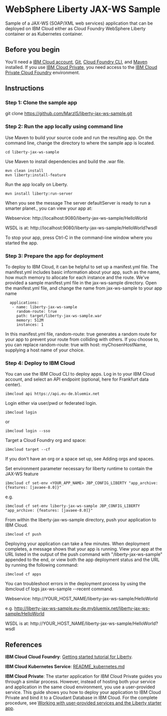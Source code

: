 # WebSphere Liberty JAX-WS Sample
Sample of a JAX-WS (SOAP/XML web services) application that can be deployed on IBM Cloud either as Cloud Foundry WebSphere Liberty container or as Kubernetes container. 

## Before you begin

You'll need a [IBM Cloud account](https://console.ng.bluemix.net/registration/), [Git](https://git-scm.com/downloads), [Cloud Foundry CLI](https://github.com/cloudfoundry/cli#downloads), and [Maven](https://maven.apache.org/download.cgi) installed. If you use [IBM Cloud Private](https://www.ibm.com/cloud-computing/products/ibm-cloud-private/), you need access to the [IBM Cloud Private Cloud Foundry](https://www.ibm.com/support/knowledgecenter/en/SSBS6K_2.1.0/cloud_foundry/overview.html) environment.

## Instructions

### Step 1: Clone the sample app

git clone https://github.com/MarzlS/liberty-jax-ws-sample.git

### Step 2: Run the app locally using command line
Use Maven to build your source code and run the resulting app.
On the command line, change the directory to where the sample app is located.

````
cd liberty-jax-ws-sample
````

Use Maven to install dependencies and build the .war file.

````
mvn clean install 
mvn liberty:install-feature
````

Run the app locally on Liberty.

````
mvn install liberty:run-server
````

When you see the message The server defaultServer is ready to run a smarter planet., you can view your app at: 

Webservice:		http://localhost:9080/liberty-jax-ws-sample/HelloWorld

WSDL is at: 	http://localhost:9080/liberty-jax-ws-sample/HelloWorld?wsdl

To stop your app, press Ctrl-C in the command-line window where you started the app.

### Step 3: Prepare the app for deployment
To deploy to IBM Cloud, it can be helpful to set up a manifest.yml file. The manifest.yml includes basic information about your app, such as the name, how much memory to allocate for each instance and the route. We've provided a sample manifest.yml file in the jax-ws-sample directory.
Open the manifest.yml file, and change the name from jax-ws-sample to your app name

````
  applications:
   - name: liberty-jax-ws-sample
     random-route: true
     path: target/liberty-jax-ws-sample.war
     memory: 512M
     instances: 1
````

In this manifest.yml file, random-route: true generates a random route for your app to prevent your route from colliding with others. If you choose to, you can replace random-route: true with host: myChosenHostName, supplying a host name of your choice.

### Step 4: Deploy to IBM Cloud
You can use the IBM Cloud CLI to deploy apps.
Log in to your IBM Cloud account, and select an API endpoint (optional, here for Frankfurt data center).

````
ibmcloud api https://api.eu-de.bluemix.net
````
Login either via user/pwd or federated login.

````
ibmcloud login
````

or

````
ibmcloud login --sso
````

Target a Cloud Foundry org and space:

````
ibmcloud target --cf
````

If you don't have an org or a space set up, see Adding orgs and spaces.

Set environment parameter necessary for liberty runtime to contain the JAX-WS feature

````
ibmcloud cf set-env <YOUR_APP_NAME> JBP_CONFIG_LIBERTY "app_archive: {features: [javaee-8.0]}"
````

e.g.

````
ibmcloud cf set-env liberty-jax-ws-sample JBP_CONFIG_LIBERTY "app_archive: {features: [javaee-8.0]}"
````


From within the liberty-jax-ws-sample directory, push your application to IBM Cloud.

````
ibmcloud cf push
````

Deploying your application can take a few minutes. When deployment completes, a message shows that your app is running. View your app at the URL listed in the output of the push command with "/liberty-jax-ws-sample" appended to the end, or view both the app deployment status and the URL by running the following command:

````
ibmcloud cf apps
````

You can troubleshoot errors in the deployment process by using the ibmcloud cf logs jax-ws-sample --recent command.

Webservice:		http://YOUR_HOST_NAME/liberty-jax-ws-sample/HelloWorld

e.g. 			    http://liberty-jax-ws-sample.eu-de.mybluemix.net/liberty-jax-ws-sample/HelloWorld

WSDL is at: 	http://YOUR_HOST_NAME/liberty-jax-ws-sample/HelloWorld?wsdl


## References

**IBM Cloud Cloud Foundry**: [Getting started tutorial for Liberty](https://console.bluemix.net/docs/runtimes/liberty/getting-started.html#getting-started-tutorial).

**IBM Cloud Kubernetes Service**: [README_kubernetes.md](README_kubernetes.md)

**IBM Cloud Private**: The starter application for IBM Cloud Private guides you through a similar process. However, instead of hosting both your service and application in the same cloud environment, you use a user-provided service. This guide shows you how to deploy your application to IBM Cloud Private and bind it to a Cloudant Database in IBM Cloud. For the complete procedure, see [Working with user-provided services and the Liberty starter app](https://www.ibm.com/support/knowledgecenter/SSBS6K_2.1.0/cloud_foundry/buildpacks/buildpacks_using_Libertyapp.html).

## 
